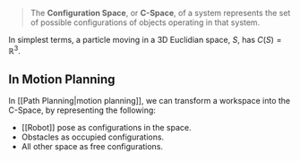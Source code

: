> The **Configuration Space**, or **C-Space**, of a system represents the set of possible configurations of objects operating in that system.

In simplest terms, a particle moving in a 3D Euclidian space, $S$, has $C(S) = \mathbb{R}^3$.

## In Motion Planning
In [[Path Planning|motion planning]], we can transform a workspace into the C-Space, by representing the following:

- [[Robot]] pose as configurations in the space.
- Obstacles as occupied configurations.
- All other space as free configurations.
